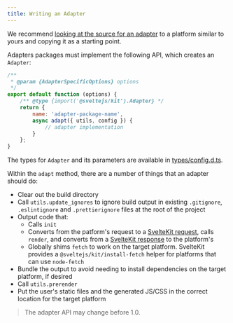 ```yaml
---
title: Writing an Adapter
---
```


We recommend [looking at the source for an adapter](https://github.com/sveltejs/kit/tree/master/packages) to a platform similar to yours and copying it as a starting point.

Adapters packages must implement the following API, which creates an `Adapter`:

```js
/**
 * @param {AdapterSpecificOptions} options
 */
export default function (options) {
	/** @type {import('@sveltejs/kit').Adapter} */
	return {
		name: 'adapter-package-name',
		async adapt({ utils, config }) {
			// adapter implementation
		}
	};
}
```

The types for `Adapter` and its parameters are available in [types/config.d.ts](https://github.com/sveltejs/kit/blob/master/packages/kit/types/config.d.ts).

Within the `adapt` method, there are a number of things that an adapter should do:

- Clear out the build directory
- Call `utils.update_ignores` to ignore build output in existing `.gitignore`, `.eslintignore` and `.prettierignore` files at the root of the project
- Output code that:
  - Calls `init`
  - Converts from the patform's request to a [SvelteKit request](#hooks-handle), calls `render`, and converts from a [SvelteKit response](#hooks-handle) to the platform's
  - Globally shims `fetch` to work on the target platform. SvelteKit provides a `@sveltejs/kit/install-fetch` helper for platforms that can use `node-fetch`
- Bundle the output to avoid needing to install dependencies on the target platform, if desired
- Call `utils.prerender`
- Put the user's static files and the generated JS/CSS in the correct location for the target platform

> The adapter API may change before 1.0.
